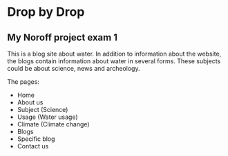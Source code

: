 # Drop by Drop

## My Noroff project exam 1

This is a blog site about water. In addition to information about the website, the blogs 
contain information about water in several forms. These subjects could be about science, 
news and archeology.

The pages:
* Home
* About us
* Subject (Science)
* Usage (Water usage)
* Climate (Climate change)
* Blogs
* Specific blog 
* Contact us